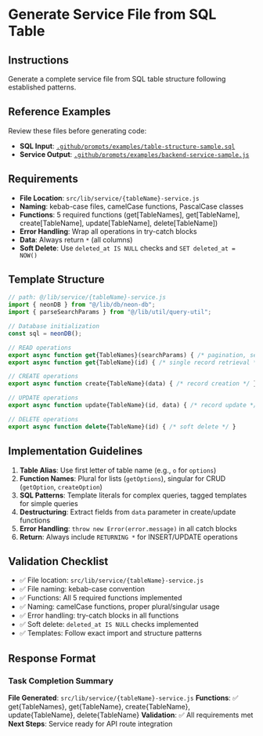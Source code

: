 # Generate Service File from SQL Table

## Instructions

Generate a complete service file from SQL table structure following established patterns.

## Reference Examples

Review these files before generating code:

- **SQL Input**: [`.github/prompts/examples/table-structure-sample.sql`](./examples/table-structure-sample.sql)
- **Service Output**: [`.github/prompts/examples/backend-service-sample.js`](./examples/backend-service-sample.js)

## Requirements

- **File Location**: `src/lib/service/{tableName}-service.js`
- **Naming**: kebab-case files, camelCase functions, PascalCase classes
- **Functions**: 5 required functions (get[TableNames], get[TableName], create[TableName], update[TableName], delete[TableName])
- **Error Handling**: Wrap all operations in try-catch blocks
- **Data**: Always return `*` (all columns)
- **Soft Delete**: Use `deleted_at IS NULL` checks and `SET deleted_at = NOW()`

## Template Structure

```javascript
// path: @/lib/service/{tableName}-service.js
import { neonDB } from "@/lib/db/neon-db";
import { parseSearchParams } from "@/lib/util/query-util";

// Database initialization
const sql = neonDB();

// READ operations
export async function get{TableNames}(searchParams) { /* pagination, search, filtering */ }
export async function get{TableName}(id) { /* single record retrieval */ }

// CREATE operations
export async function create{TableName}(data) { /* record creation */ }

// UPDATE operations
export async function update{TableName}(id, data) { /* record update */ }

// DELETE operations
export async function delete{TableName}(id) { /* soft delete */ }
```

## Implementation Guidelines

1. **Table Alias**: Use first letter of table name (e.g., `o` for `options`)
2. **Function Names**: Plural for lists (`getOptions`), singular for CRUD (`getOption`, `createOption`)
3. **SQL Patterns**: Template literals for complex queries, tagged templates for simple queries
4. **Destructuring**: Extract fields from `data` parameter in create/update functions
5. **Error Handling**: `throw new Error(error.message)` in all catch blocks
6. **Return**: Always include `RETURNING *` for INSERT/UPDATE operations

## Validation Checklist

- ✅ File location: `src/lib/service/{tableName}-service.js`
- ✅ File naming: kebab-case convention
- ✅ Functions: All 5 required functions implemented
- ✅ Naming: camelCase functions, proper plural/singular usage
- ✅ Error handling: try-catch blocks in all functions
- ✅ Soft delete: `deleted_at IS NULL` checks implemented
- ✅ Templates: Follow exact import and structure patterns

## Response Format

### Task Completion Summary

**File Generated**: `src/lib/service/{tableName}-service.js`
**Functions**: ✅ get{TableNames}, get{TableName}, create{TableName}, update{TableName}, delete{TableName}
**Validation**: ✅ All requirements met
**Next Steps**: Service ready for API route integration
